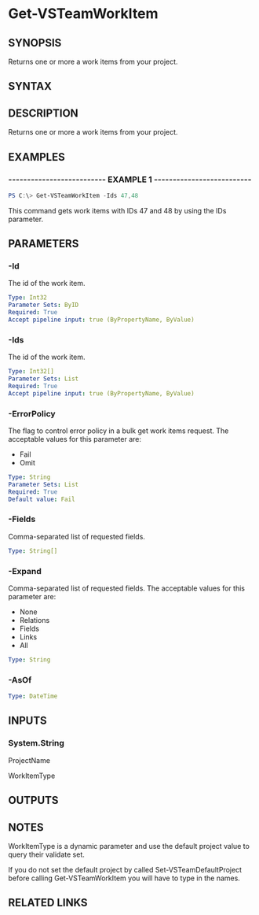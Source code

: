 


# Get-VSTeamWorkItem

## SYNOPSIS

Returns one or more a work items from your project.

## SYNTAX

## DESCRIPTION

Returns one or more a work items from your project.

## EXAMPLES

### -------------------------- EXAMPLE 1 --------------------------

```PowerShell
PS C:\> Get-VSTeamWorkItem -Ids 47,48
```

This command gets work items with IDs 47 and 48 by using the IDs parameter.

## PARAMETERS

### -Id

The id of the work item.

```yaml
Type: Int32
Parameter Sets: ByID
Required: True
Accept pipeline input: true (ByPropertyName, ByValue)
```

### -Ids

The id of the work item.

```yaml
Type: Int32[]
Parameter Sets: List
Required: True
Accept pipeline input: true (ByPropertyName, ByValue)
```

### -ErrorPolicy

The flag to control error policy in a bulk get work items request.  The acceptable values for this parameter are:

- Fail
- Omit

```yaml
Type: String
Parameter Sets: List
Required: True
Default value: Fail
```

### -Fields

Comma-separated list of requested fields.

```yaml
Type: String[]
```

### -Expand

Comma-separated list of requested fields.  The acceptable values for this parameter are:

- None
- Relations
- Fields
- Links
- All

```yaml
Type: String
```

### -AsOf

```yaml
Type: DateTime
```

## INPUTS

### System.String

ProjectName

WorkItemType

## OUTPUTS

## NOTES

WorkItemType is a dynamic parameter and use the default project value to query their validate set.

If you do not set the default project by called Set-VSTeamDefaultProject before calling Get-VSTeamWorkItem you will have to type in the names.

## RELATED LINKS

